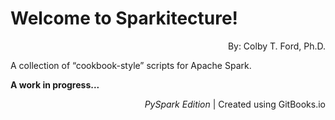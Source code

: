 # Welcome to Sparkitecture!

<p align="right">By: Colby T. Ford, Ph.D.</p>

A collection of “cookbook-style” scripts for Apache Spark.

__A work in progress...__

<p align="right"><i>PySpark Edition</i> | Created using GitBooks.io</p>
